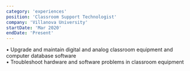 ```yaml
---
category: 'experiences'
position: 'Classroom Support Technologist'
company: 'Villanova University'
startDate: 'Mar 2020'
endDate: 'Present'
---
```


• Upgrade and maintain digital and analog classroom equipment and computer database software
<br />
• Troubleshoot hardware and software problems in classroom equipment

